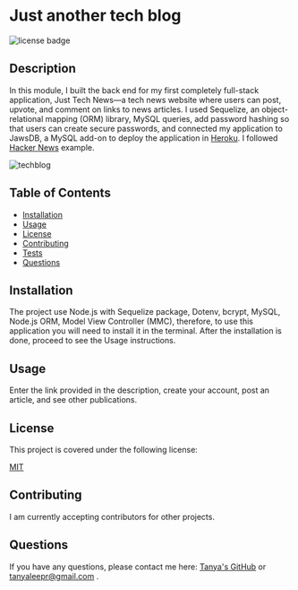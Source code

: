 # Just another tech blog

![license badge](https://img.shields.io/badge/license-MIT-brightgreen)

## Description

In this module, I built the back end for my first completely full-stack application, Just Tech News—a tech news website where users can post, upvote, and comment on links to news articles. I used Sequelize, an object-relational mapping (ORM) library, MySQL queries, add password hashing so that users can create secure passwords, and connected my application to JawsDB, a MySQL add-on to deploy the application in [Heroku](https://evening-forest-63026.herokuapp.com/). I followed [Hacker News](https://news.ycombinator.com/) example.


![techblog](https://user-images.githubusercontent.com/92898110/165638693-28025d07-5341-4ee4-9a3c-7b40d9b78add.jpg)

## Table of Contents

- [Installation](#installation)
- [Usage](#usage)
- [License](#license)
- [Contributing](#contributing)
- [Tests](#tests)
- [Questions](#questions)
  <a name="installation"></a>

## Installation

The project use Node.js with Sequelize package, Dotenv, bcrypt, MySQL, Node.js ORM, Model View Controller (MMC), therefore, to use this application you will need to install it in the terminal. After the installation is done, proceed to see the Usage instructions. 


<a name="usage"></a>

## Usage

Enter the link provided in the description, create your account, post an article, and see other publications.
<a name="license"></a>

## License

This project is covered under the following license:

[MIT](https://www.mit.edu/~amini/LICENSE.md)

<a name="contributing"></a>

## Contributing

I am currently accepting contributors for other projects.

<a name="questions"></a>

## Questions

If you have any questions, please contact me here: [Tanya's GitHub](https://github.com/tanyaleepr) or <tanyaleepr@gmail.com> .
